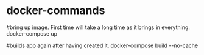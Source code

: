 # docker-commands

#bring up image. First time will take a long time as it brings in everything.
docker-compose up

#builds app again after having created it.
docker-compose build --no-cache
